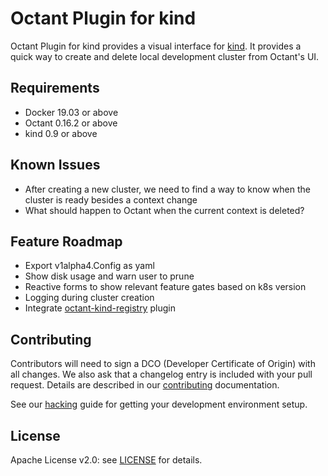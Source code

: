 # Octant Plugin for kind
  
  Octant Plugin for kind provides a visual interface for [kind](https://github.com/kubernetes-sigs/kind).
  It provides a quick way to create and delete local development cluster from Octant's UI.
  
  ## Requirements
  - Docker 19.03 or above
  - Octant 0.16.2 or above
  - kind 0.9 or above
  
  ## Known Issues
  - After creating a new cluster, we need to find a way to know when the cluster is ready besides a context change
  - What should happen to Octant when the current context is deleted?
  
  ## Feature Roadmap
  - Export v1alpha4.Config as yaml
  - Show disk usage and warn user to prune
  - Reactive forms to show relevant feature gates based on k8s version
  - Logging during cluster creation
  - Integrate [octant-kind-registry](https://github.com/wwitzel3/octant-kind-registry) plugin
  
  ## Contributing
  
  Contributors will need to sign a DCO (Developer Certificate of Origin) with all changes. We also ask that a changelog entry is included with your pull request. Details are described in our [contributing](CONTRIBUTING.md) documentation.
  
  See our [hacking](HACKING.md) guide for getting your development environment setup.
  
  ## License
  
  Apache License v2.0: see [LICENSE](./LICENSE.txt) for details.